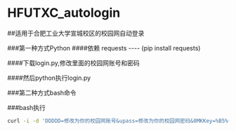 # HFUTXC_autologin
##适用于合肥工业大学宣城校区的校园网自动登录

###第一种方式Python
####依赖 requests  ---- (pip install requests)

####下载login.py,修改里面的校园网账号和密码

####然后python执行login.py

###第二种方式bash命令

###bash执行
```bash
curl -i -d 'DDDDD=修改为你的校园网账号&upass=修改为你的校园网密码&0MKKey=%B5%C7+%C2%BC%A1%A1Login&v6ip=' 'http://172.18.3.3/0.htm'
```

